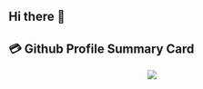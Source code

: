 ## Hi there 👋

<!--
**yarikthe/yarikthe** is a ✨ _special_ ✨ repository because its `README.md` (this file) appears on your GitHub profile.

Here are some ideas to get you started:

- 🔭 I’m currently working on ...
- 🌱 I’m currently learning ...
- 👯 I’m looking to collaborate on ...
- 🤔 I’m looking for help with ...
- 💬 Ask me about ...
- 📫 How to reach me: ...
- 😄 Pronouns: ...
- ⚡ Fun fact: ...
-->
## 💳 Github Profile Summary Card
<p align="center">
  <img src="https://github-profile-summary-cards.vercel.app/api/cards/profile-details?username=yarikthe&theme=vue"/>
</p>
